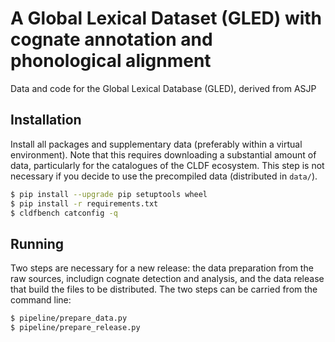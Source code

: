 # A Global Lexical Dataset (GLED) with cognate annotation and phonological alignment

Data and code for the Global Lexical Database (GLED), derived from ASJP

## Installation


Install all packages and supplementary data (preferably within a virtual environment). Note that this requires downloading a substantial amount of data, particularly for the catalogues of the CLDF ecosystem. This step is not necessary if you decide to use the precompiled data (distributed in `data/`).

```bash
$ pip install --upgrade pip setuptools wheel 
$ pip install -r requirements.txt
$ cldfbench catconfig -q
```

## Running

Two steps are necessary for a new release: the data preparation from the raw sources, includign cognate detection and analysis, and the data release that build the files to be distributed. The two steps can be carried from the command line:

```bash
$ pipeline/prepare_data.py
$ pipeline/prepare_release.py
```